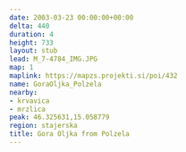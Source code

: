 ```yaml
---
date: 2003-03-23 00:00:00+00:00
delta: 440
duration: 4
height: 733
layout: stub
lead: M_7-4784_IMG.JPG
map: 1
maplink: https://mapzs.projekti.si/poi/432
name: GoraOljka_Polzela
nearby:
- krvavica
- mrzlica
peak: 46.325631,15.058779
region: stajerska
title: Gora Oljka from Polzela
---
```

